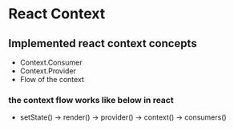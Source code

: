 # React Context

## Implemented react context concepts

 - Context.Consumer
 - Context.Provider
 - Flow of the context

### the context flow works like below in react

 - setState() -> render() -> provider() -> context() -> consumers()
